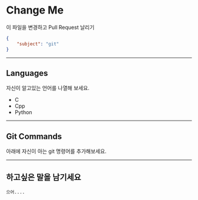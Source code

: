 # Change Me

이 파일을 변경하고 Pull Request 날리기

```json
{
    "subject": "git"
}
```

---

## Languages

자신이 알고있는 언어를 나열해 보세요.

- C
- Cpp
- Python

---

## Git Commands

아래에 자신이 아는 git 명령어를 추가해보세요.

---

## 하고싶은 말을 남기세요

```text
으어....
```
